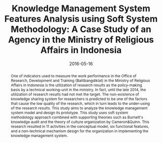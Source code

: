 ---
title: "Knowledge Management System Features Analysis using Soft System Methodology: A Case Study of an Agency in the Ministry of Religious Affairs in Indonesia"
collection: publications
permalink: /publication/knowledge-management-system-features-analysis
excerpt: 'This study aims to analyze the knowledge management system model and design its prototype. This study uses soft system methodology approach combined with supporting theories such as Burnett&#39;s knowledge audit and the theory of culture organization by Cameron&Quinn.'
abstract: 'One of indicators used to measure the work performance in the Office of Research, Development and Training (Balitbangdiklat) in the Ministry of Religious Affairs in Indonesia is the utilization of research results as the policy-making basis by a technical working-unit in the ministry. In fact, until the late 2014, the utilization of research results had not met the target. The non-existence of knowledge sharing system for researchers is predicted to be one of the factors that cause the low quality of the research, which in turn leads to the under-using of the research results. This study aims to analyze the knowledge management system model and design its prototype. This study uses soft system methodology approach combined with supporting theories such as Burnett&#39;s knowledge audit and the theory of culture organization by Cameron&Quinn. This research resulted in 11 activities in the conceptual model, six functional features, and a non-technical mechanism design for the organization in implementing the knowledge management system.'
date: 2016-05-16
venue: 'Electronic Government, an International Journal'
paperurl: 'http://qoribmunajat.github.io/files/knowledge-management-system-features-analysis.pdf'
citation: 'Indahati, P., Fitriani, R. N., & Munajat, Q. (2017). Knowledge Management System Features Analysis Using Soft System Methodology: A Case Study of an Agency in the Ministry of Religious Affairs in Indonesia. <i>Journal of Engineering and Applied Sciences</i>, 12(12), pp. 3277-3280.'
---